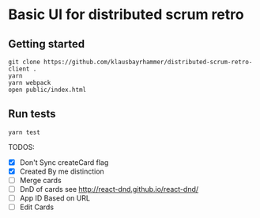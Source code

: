 # Basic UI for distributed scrum retro

## Getting started

```
git clone https://github.com/klausbayrhammer/distributed-scrum-retro-client .
yarn
yarn webpack
open public/index.html
```
## Run tests
```
yarn test
```
TODOS:
- [x] Don't Sync createCard flag
- [x] Created By me distinction
- [ ] Merge cards
- [ ] DnD of cards see http://react-dnd.github.io/react-dnd/
- [ ] App ID Based on URL
- [ ] Edit Cards